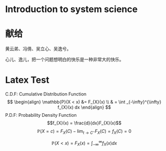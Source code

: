 
# Introduction to system science


# 献给

黄云弟、冯倩、吴立心、吴逸兮。

心儿、逸儿，把一个问题想明白的快乐是一种非常大的快乐。


# Latex Test
C.D.F: Cumulative Distribution Function
$$
\begin{align}
\mathbb{P}(X < x) &= F_{X}(x)  \\
& = \int _{-\infty}^{\infty} f_{X}(x) dx 
\end{align}
$$
P.D.F: Probability Density Function
$$f_{X}(x) = \frac{d}{dx}F_{X}(x)$$
$$\mathbb{P}(X=c) = F_{X}(C) - \lim_{ t \to C^-}F_{X}(C) = f_{X}(C) = 0$$

$$
\begin{equation}
\mathbb{P}(X < x) = F_{X}(x) = \int _{-\infty}^{\infty} f_{X}(x) dx 
\end{equation}
$$
